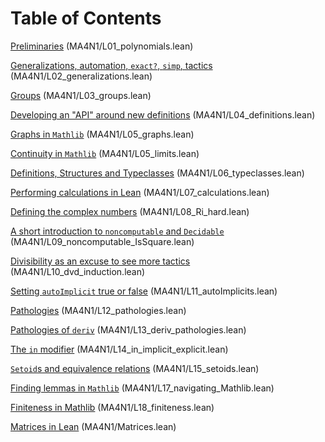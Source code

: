 #  Table of Contents

[Preliminaries](MA4N1/L01_polynomials.lean) (MA4N1/L01_polynomials.lean)

[Generalizations, automation, `exact?`, `simp`, tactics](MA4N1/L02_generalizations.lean) (MA4N1/L02_generalizations.lean)

[Groups](MA4N1/L03_groups.lean) (MA4N1/L03_groups.lean)

[Developing an "API" around new definitions](MA4N1/L04_definitions.lean) (MA4N1/L04_definitions.lean)

[Graphs in `Mathlib`](MA4N1/L05_graphs.lean) (MA4N1/L05_graphs.lean)

[Continuity in `Mathlib`](MA4N1/L05_limits.lean) (MA4N1/L05_limits.lean)

[Definitions, Structures and Typeclasses](MA4N1/L06_typeclasses.lean) (MA4N1/L06_typeclasses.lean)

[Performing calculations in Lean](MA4N1/L07_calculations.lean) (MA4N1/L07_calculations.lean)

[Defining the complex numbers](MA4N1/L08_Ri_hard.lean) (MA4N1/L08_Ri_hard.lean)

[A short introduction to `noncomputable` and `Decidable`](MA4N1/L09_noncomputable_IsSquare.lean) (MA4N1/L09_noncomputable_IsSquare.lean)

[Divisibility as an excuse to see more tactics](MA4N1/L10_dvd_induction.lean) (MA4N1/L10_dvd_induction.lean)

[Setting `autoImplicit` true or false](MA4N1/L11_autoImplicits.lean) (MA4N1/L11_autoImplicits.lean)

[Pathologies](MA4N1/L12_pathologies.lean) (MA4N1/L12_pathologies.lean)

[Pathologies of `deriv`](MA4N1/L13_deriv_pathologies.lean) (MA4N1/L13_deriv_pathologies.lean)

[The `in` modifier](MA4N1/L14_in_implicit_explicit.lean) (MA4N1/L14_in_implicit_explicit.lean)

[`Setoid`s and equivalence relations](MA4N1/L15_setoids.lean) (MA4N1/L15_setoids.lean)

[Finding lemmas in `Mathlib`](MA4N1/L17_navigating_Mathlib.lean) (MA4N1/L17_navigating_Mathlib.lean)

[Finiteness in Mathlib](MA4N1/L18_finiteness.lean) (MA4N1/L18_finiteness.lean)

[Matrices in Lean](MA4N1/Matrices.lean) (MA4N1/Matrices.lean)

